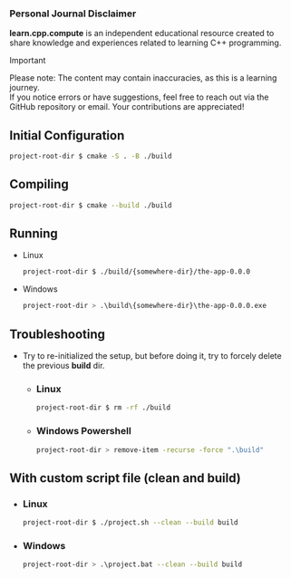 

### Personal Journal Disclaimer  

**learn.cpp.compute** is an independent educational resource created to share knowledge and experiences related to learning C++ programming.  

> [!IMPORTANT]
>Please note: The content may contain inaccuracies, as this is a learning journey.  
> If you notice errors or have suggestions, feel free to reach out via the GitHub repository or email. Your contributions are appreciated!
> 

## Initial Configuration
```bash
project-root-dir $ cmake -S . -B ./build
```

## Compiling
```bash
project-root-dir $ cmake --build ./build
```

## Running
- Linux
  ```bash
  project-root-dir $ ./build/{somewhere-dir}/the-app-0.0.0
  ```
- Windows
  ```bash
  project-root-dir > .\build\{somewhere-dir}\the-app-0.0.0.exe
  ```


## Troubleshooting
- Try to re-initialized the setup, but before doing it, try to forcely delete the previous **build** dir.
  - ### Linux
      ```bash
      project-root-dir $ rm -rf ./build
      ```
  - ### Windows Powershell
      ```bash
      project-root-dir > remove-item -recurse -force ".\build"
      ```

## With custom script file **(clean and build)**
- ### Linux
  ```bash
  project-root-dir $ ./project.sh --clean --build build
  ```
- ### Windows
  ```bash
  project-root-dir > .\project.bat --clean --build build
  ```
